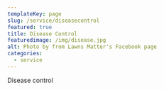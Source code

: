 ```yaml
---
templateKey: page
slug: /service/diseasecontrol
featured: true
title: Disease Control
featuredimage: /img/disease.jpg
alt: Photo by from Lawns Matter's Facebook page
categories:
  - service
---
```

Disease control

